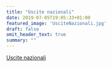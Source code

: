 ```yaml
---
title: "Uscite nazionali"
date: 2019-07-05T19:05:33+01:00
featured_image: 'UsciteNazionali.jpg'
draft: false
omit_header_text: true
summary: ""
---
```


[Uscite nazionali](/tags/uscite-nazionali/)
